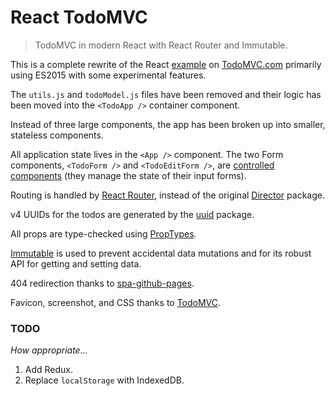 # React TodoMVC
> TodoMVC in modern React with React Router and Immutable.

This is a complete rewrite of the React [example](https://github.com/tastejs/todomvc/tree/master/examples/react) on [TodoMVC.com](http://todomvc.com) primarily using ES2015 with some experimental features.  

The `utils.js` and `todoModel.js` files have been removed and their logic has been moved into the `<TodoApp />` container component.  

Instead of three large components, the app has been broken up into smaller, stateless components.  

All application state lives in the `<App />` component. The two Form components, `<TodoForm />` and `<TodoEditForm />`, are [controlled components](https://facebook.github.io/react/docs/forms.html#controlled-components) (they manage the state of their input forms).  

Routing is handled by [React Router](https://reacttraining.com/react-router), instead of the original [Director](https://github.com/flatiron/director) package.  

v4 UUIDs for the todos are generated by the [uuid](https://www.npmjs.com/package/uuid) package.  

All props are type-checked using [PropTypes](https://facebook.github.io/react/docs/typechecking-with-proptypes.html).  

[Immutable](https://facebook.github.io/immutable-js/) is used to prevent accidental data mutations and for its robust API for getting and setting data.  

404 redirection thanks to [spa-github-pages](https://github.com/rafrex/spa-github-pages).  

Favicon, screenshot, and CSS thanks to [TodoMVC](https://github.com/tastejs/todomvc).

### TODO
*How appropriate...*

1. Add Redux.
2. Replace `localStorage` with IndexedDB.
